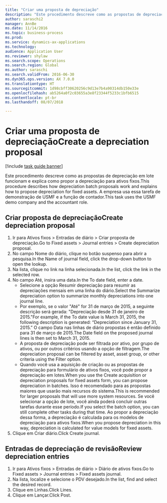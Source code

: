 ```yaml
--- 
title: "Criar uma proposta de depreciação"
description: "Este procedimento descreve como as propostas de depreciação em lote funcionam e explica como propor a depreciação para ativos fixos."
author: saraschi2
manager: AnnBe
ms.date: 11/14/2016
ms.topic: business-process
ms.prod: 
ms.service: dynamics-ax-applications
ms.technology: 
audience: Application User
ms.reviewer: shylaw
ms.search.scope: Operations
ms.search.region: Global
ms.author: saraschi
ms.search.validFrom: 2016-06-30
ms.dyn365.ops.version: AX 7.0.0
ms.translationtype: HT
ms.sourcegitcommit: 1d98cbff30620256c9d13e7b4a90314db150e33e
ms.openlocfilehash: ab5264a0f2c03655a3e8f23344f5233c1bfb6515
ms.contentlocale: pt-br
ms.lasthandoff: 08/07/2018

---
```

# <a name="create-a-depreciation-proposal"></a><span data-ttu-id="3bd57-103">Criar uma proposta de depreciação</span><span class="sxs-lookup"><span data-stu-id="3bd57-103">Create a depreciation proposal</span></span>

[!include [task guide banner](../../includes/task-guide-banner.md)]

<span data-ttu-id="3bd57-104">Este procedimento descreve como as propostas de depreciação em lote funcionam e explica como propor a depreciação para ativos fixos.</span><span class="sxs-lookup"><span data-stu-id="3bd57-104">This procedure describes how depreciation batch proposals work and explains how to propose depreciation for fixed assets.</span></span> <span data-ttu-id="3bd57-105">A empresa usa essa tarefa de demonstração de USMF e a função de contador.</span><span class="sxs-lookup"><span data-stu-id="3bd57-105">This task uses the USMF demo company and the accountant role.</span></span>


## <a name="create-depreciation-proposal"></a><span data-ttu-id="3bd57-106">Criar proposta de depreciação</span><span class="sxs-lookup"><span data-stu-id="3bd57-106">Create depreciation proposal</span></span>
1. <span data-ttu-id="3bd57-107">Ir para Ativos fixos > Entradas de diário > Criar proposta de depreciação.</span><span class="sxs-lookup"><span data-stu-id="3bd57-107">Go to Fixed assets > Journal entries > Create depreciation proposal.</span></span>
2. <span data-ttu-id="3bd57-108">No campo Nome do diário, clique no botão suspenso para abrir a pesquisa.</span><span class="sxs-lookup"><span data-stu-id="3bd57-108">In the Name of journal field, click the drop-down button to open the lookup.</span></span>
3. <span data-ttu-id="3bd57-109">Na lista, clique no link na linha selecionada.</span><span class="sxs-lookup"><span data-stu-id="3bd57-109">In the list, click the link in the selected row.</span></span>
4. <span data-ttu-id="3bd57-110">No campo Até, insira uma data.</span><span class="sxs-lookup"><span data-stu-id="3bd57-110">In the To date field, enter a date.</span></span>
    * <span data-ttu-id="3bd57-111">Selecione a opção Resumir depreciação para resumir as depreciações mensais em uma linha do diário.</span><span class="sxs-lookup"><span data-stu-id="3bd57-111">Select the Summarize depreciation option to summarize monthly depreciations into one journal line.</span></span>  
    * <span data-ttu-id="3bd57-112">Por exemplo, se o valor "Até" for 31 de março de 2015, a seguinte descrição será gerada: "Depreciação desde 31 de janeiro de 2015."</span><span class="sxs-lookup"><span data-stu-id="3bd57-112">For example, if the To date value is March 31, 2015, the following description is generated: “Depreciation since January 31, 2015.”</span></span> <span data-ttu-id="3bd57-113">O campo Data nas linhas de diário propostas é então definido para 31 de março de 2015.</span><span class="sxs-lookup"><span data-stu-id="3bd57-113">The Date field on the proposed journal lines is then set to March 31, 2015.</span></span>  
    * <span data-ttu-id="3bd57-114">A proposta de depreciação pode ser filtrada por ativo, por grupo de ativos, ou por outros critérios usando a opção de filtragem.</span><span class="sxs-lookup"><span data-stu-id="3bd57-114">The depreciation proposal can be filtered by asset, asset group, or other criteria using the Filter option.</span></span>  
    * <span data-ttu-id="3bd57-115">Quando você usa a aquisição de criação ou as propostas de depreciação para formulário de ativos fixos, você pode propor a depreciação em lotes.</span><span class="sxs-lookup"><span data-stu-id="3bd57-115">When you use the Create acquisition or depreciation proposals for fixed assets form, you can propose depreciation in batches.</span></span> <span data-ttu-id="3bd57-116">Isso é recomendado para as propostas maiores que usarão mais recursos do sistema.</span><span class="sxs-lookup"><span data-stu-id="3bd57-116">This is recommended for larger proposals that will use more system resources.</span></span> <span data-ttu-id="3bd57-117">Se você selecionar a opção de lote, você ainda poderá concluir outras tarefas durante esse período.</span><span class="sxs-lookup"><span data-stu-id="3bd57-117">If you select the batch option, you can still complete other tasks during that time.</span></span> <span data-ttu-id="3bd57-118">Ao propor a depreciação dessa forma, a depreciação é calculada para os modelos de depreciação para ativos fixos.</span><span class="sxs-lookup"><span data-stu-id="3bd57-118">When you propose depreciation in this way, depreciation is calculated for value models for fixed assets.</span></span>  
5. <span data-ttu-id="3bd57-119">Clique em Criar diário.</span><span class="sxs-lookup"><span data-stu-id="3bd57-119">Click Create journal.</span></span>

## <a name="review-depreciation-entries"></a><span data-ttu-id="3bd57-120">Entradas de depreciação de revisão</span><span class="sxs-lookup"><span data-stu-id="3bd57-120">Review depreciation entries</span></span>
1. <span data-ttu-id="3bd57-121">Ir para Ativos fixos > Entradas de diário > Diário de ativos fixos.</span><span class="sxs-lookup"><span data-stu-id="3bd57-121">Go to Fixed assets > Journal entries > Fixed assets journal.</span></span>
2. <span data-ttu-id="3bd57-122">Na lista, localize e selecione o PDV desejado.</span><span class="sxs-lookup"><span data-stu-id="3bd57-122">In the list, find and select the desired record.</span></span>
3. <span data-ttu-id="3bd57-123">Clique em Linhas.</span><span class="sxs-lookup"><span data-stu-id="3bd57-123">Click Lines.</span></span>
4. <span data-ttu-id="3bd57-124">Clique em Lançar.</span><span class="sxs-lookup"><span data-stu-id="3bd57-124">Click Post.</span></span>


